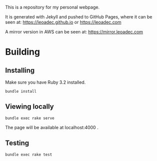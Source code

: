 This is a repository for my personal webpage.

It is generated with Jekyll and pushed to GitHub Pages, where it can be seen at:
https://leoadec.github.io or https://leoadec.com

A mirror version in AWS can be seen at: https://mirror.leoadec.com

# Building
## Installing 

Make sure you have Ruby 3.2 installed.

```
bundle install
```

## Viewing locally

```
bundle exec rake serve
```

The page will be available at localhost:4000 .

## Testing

```
bundle exec rake test
```
